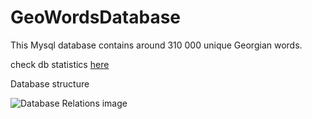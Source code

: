# GeoWordsDatabase
This Mysql database contains around 310 000 unique Georgian words. 



 check db statistics   [here](http://bumbeishvili.github.io/GeoWordsDatabase/)
 
 
 
 
Database structure


![Database Relations image](https://raw.githubusercontent.com/bumbeishvili/GeoWordsDatabase/master/relations.png?raw=true "Optional Title")

